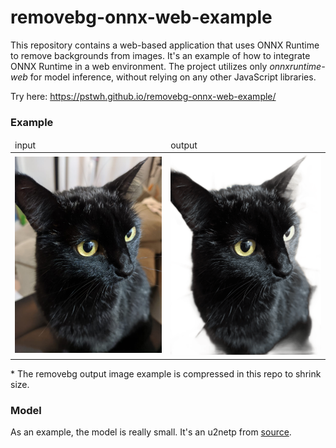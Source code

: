 # removebg-onnx-web-example

This repository contains a web-based application that uses ONNX Runtime to remove backgrounds from images. It's an example of how to integrate ONNX Runtime in a web environment. The project utilizes only *onnxruntime-web* for model inference, without relying on any other JavaScript libraries.

Try here: https://pstwh.github.io/removebg-onnx-web-example/


### Example

<table>
    <thead>
        <tr>
            <td>input</td>
            <td>output</td>
        </tr>
    </thead>
    <tbody>
        <tr>
            <td><img src="https://raw.githubusercontent.com/pstwh/removebg-onnx-web-example/main/examples/input.jpg" width="512" /></td>
            <td><img src="https://raw.githubusercontent.com/pstwh/removebg-onnx-web-example/main/examples/output.png" width="512" /></td>
        </tr>
    </tbody>
</table>
* The removebg output image example is compressed in this repo to shrink size.

### Model

As an example, the model is really small. It's an u2netp from [source](https://github.com/xuebinqin/U-2-Net).
